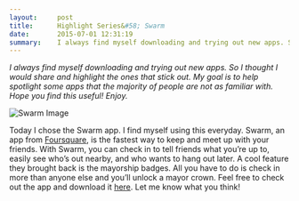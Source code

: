 ```yaml
---
layout:     post
title:      Highlight Series&#58; Swarm
date:       2015-07-01 12:31:19
summary:    I always find myself downloading and trying out new apps. So I thought I would share and highlight the ones that stick out. Today I chose the Swarm app. I find myself using this everyday.
---
```


*I always find myself downloading and trying out new apps. So I thought I would share and highlight the ones that stick out. My goal is to help spotlight some apps that the majority of people are not as familiar with. Hope you find this useful! Enjoy.*

![Swarm Image](../../../../images/Swarm.png)

Today I chose the Swarm app. I find myself using this everyday. Swarm, an app from [Foursquare](https://itunes.apple.com/us/app/foursquare-find-places-to/id306934924?mt=8), is the fastest way to keep and meet up with your friends. With Swarm, you can check in to tell friends what you’re up to, easily see who’s out nearby, and who wants to hang out later. A cool feature they brought back is the mayorship badges. All you have to do is check in more than anyone else and you’ll unlock a mayor crown. Feel free to check out the app and download it [here](https://itunes.apple.com/US/app/id870161082?mt=8&pt=foursquare.com&ct=swarmcid). Let me know what you think!